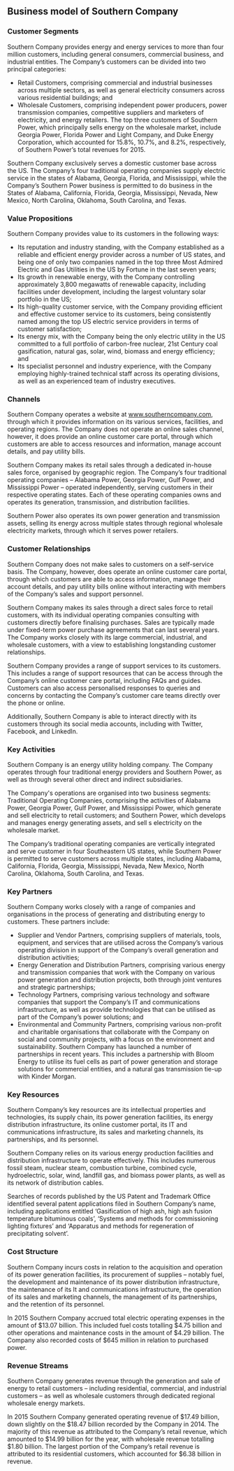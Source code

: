 Business model of Southern Company
----------------------------------

 ### Customer Segments

 Southern Company provides energy and energy services to more than four million customers, including general consumers, commercial business, and industrial entities. The Company’s customers can be divided into two principal categories:

  * Retail Customers, comprising commercial and industrial businesses across multiple sectors, as well as general electricity consumers across various residential buildings; and
 * Wholesale Customers, comprising independent power producers, power transmission companies, competitive suppliers and marketers of electricity, and energy retailers.
  The top three customers of Southern Power, which principally sells energy on the wholesale market, include Georgia Power, Florida Power and Light Company, and Duke Energy Corporation, which accounted for 15.8%, 10.7%, and 8.2%, respectively, of Southern Power’s total revenues for 2015.

 Southern Company exclusively serves a domestic customer base across the US. The Company’s four traditional operating companies supply electric service in the states of Alabama, Georgia, Florida, and Mississippi, while the Company’s Southern Power business is permitted to do business in the States of Alabama, California, Florida, Georgia, Mississippi, Nevada, New Mexico, North Carolina, Oklahoma, South Carolina, and Texas.

 ### Value Propositions

 Southern Company provides value to its customers in the following ways:

  * Its reputation and industry standing, with the Company established as a reliable and efficient energy provider across a number of US states, and being one of only two companies named in the top three Most Admired Electric and Gas Utilities in the US by Fortune in the last seven years;
 * Its growth in renewable energy, with the Company controlling approximately 3,800 megawatts of renewable capacity, including facilities under development, including the largest voluntary solar portfolio in the US;
 * Its high-quality customer service, with the Company providing efficient and effective customer service to its customers, being consistently named among the top US electric service providers in terms of customer satisfaction;
 * Its energy mix, with the Company being the only electric utility in the US committed to a full portfolio of carbon-free nuclear, 21st Century coal gasification, natural gas, solar, wind, biomass and energy efficiency; and
 * Its specialist personnel and industry experience, with the Company employing highly-trained technical staff across its operating divisions, as well as an experienced team of industry executives.
  ### Channels

 Southern Company operates a website at www.southerncompany.com, through which it provides information on its various services, facilities, and operating regions. The Company does not operate an online sales channel, however, it does provide an online customer care portal, through which customers are able to access resources and information, manage account details, and pay utility bills.

 Southern Company makes its retail sales through a dedicated in-house sales force, organised by geographic region. The Company’s four traditional operating companies – Alabama Power, Georgia Power, Gulf Power, and Mississippi Power – operated independently, serving customers in their respective operating states. Each of these operating companies owns and operates its generation, transmission, and distribution facilities.

 Southern Power also operates its own power generation and transmission assets, selling its energy across multiple states through regional wholesale electricity markets, through which it serves power retailers.

 ### Customer Relationships

 Southern Company does not make sales to customers on a self-service basis. The Company, however, does operate an online customer care portal, through which customers are able to access information, manage their account details, and pay utility bills online without interacting with members of the Company’s sales and support personnel.

 Southern Company makes its sales through a direct sales force to retail customers, with its individual operating companies consulting with customers directly before finalising purchases. Sales are typically made under fixed-term power purchase agreements that can last several years. The Company works closely with its large commercial, industrial, and wholesale customers, with a view to establishing longstanding customer relationships.

 Southern Company provides a range of support services to its customers. This includes a range of support resources that can be access through the Company’s online customer care portal, including FAQs and guides. Customers can also access personalised responses to queries and concerns by contacting the Company’s customer care teams directly over the phone or online.

 Additionally, Southern Company is able to interact directly with its customers through its social media accounts, including with Twitter, Facebook, and LinkedIn.

 ### Key Activities

 Southern Company is an energy utility holding company. The Company operates through four traditional energy providers and Southern Power, as well as through several other direct and indirect subsidiaries.

 The Company's operations are organised into two business segments: Traditional Operating Companies, comprising the activities of Alabama Power, Georgia Power, Gulf Power, and Mississippi Power, which generate and sell electricity to retail customers; and Southern Power, which develops and manages energy generating assets, and sell s electricity on the wholesale market.

 The Company’s traditional operating companies are vertically integrated and serve customer in four Southeastern US states, while Southern Power is permitted to serve customers across multiple states, including Alabama, California, Florida, Georgia, Mississippi, Nevada, New Mexico, North Carolina, Oklahoma, South Carolina, and Texas.

 ### Key Partners

 Southern Company works closely with a range of companies and organisations in the process of generating and distributing energy to customers. These partners include:

  * Supplier and Vendor Partners, comprising suppliers of materials, tools, equipment, and services that are utilised across the Company’s various operating division in support of the Company’s overall generation and distribution activities;
 * Energy Generation and Distribution Partners, comprising various energy and transmission companies that work with the Company on various power generation and distribution projects, both through joint ventures and strategic partnerships;
 * Technology Partners, comprising various technology and software companies that support the Company’s IT and communications infrastructure, as well as provide technologies that can be utilised as part of the Company’s power solutions; and
 * Environmental and Community Partners, comprising various non-profit and charitable organisations that collaborate with the Company on social and community projects, with a focus on the environment and sustainability.
  Southern Company has launched a number of partnerships in recent years. This includes a partnership with Bloom Energy to utilise its fuel cells as part of power generation and storage solutions for commercial entities, and a natural gas transmission tie-up with Kinder Morgan.

 ### Key Resources

 Southern Company’s key resources are its intellectual properties and technologies, its supply chain, its power generation facilities, its energy distribution infrastructure, its online customer portal, its IT and communications infrastructure, its sales and marketing channels, its partnerships, and its personnel.

 Southern Company relies on its various energy production facilities and distribution infrastructure to operate effectively. This includes numerous fossil steam, nuclear steam, combustion turbine, combined cycle, hydroelectric, solar, wind, landfill gas, and biomass power plants, as well as its network of distribution cables.

 Searches of records published by the US Patent and Trademark Office identified several patent applications filed in Southern Company’s name, including applications entitled ‘Gasification of high ash, high ash fusion temperature bituminous coals’, ‘Systems and methods for commissioning lighting fixtures’ and ‘Apparatus and methods for regeneration of precipitating solvent’.

 ### Cost Structure

 Southern Company incurs costs in relation to the acquisition and operation of its power generation facilities, its procurement of supplies – notably fuel, the development and maintenance of its power distribution infrastructure, the maintenance of its It and communications infrastructure, the operation of its sales and marketing channels, the management of its partnerships, and the retention of its personnel.

 In 2015 Southern Company accrued total electric operating expenses in the amount of $13.07 billion. This included fuel costs totalling $4.75 billion and other operations and maintenance costs in the amount of $4.29 billion. The Company also recorded costs of $645 million in relation to purchased power.

 ### Revenue Streams

 Southern Company generates revenue through the generation and sale of energy to retail customers – including residential, commercial, and industrial customers – as well as wholesale customers through dedicated regional wholesale energy markets.

 In 2015 Southern Company generated operating revenue of $17.49 billion, down slightly on the $18.47 billion recorded by the Company in 2014. The majority of this revenue as attributed to the Company’s retail revenue, which amounted to $14.99 billion for the year, with wholesale revenue totalling $1.80 billion. The largest portion of the Company’s retail revenue is attributed to its residential customers, which accounted for $6.38 billion in revenue.